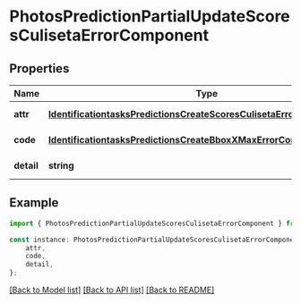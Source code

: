 # PhotosPredictionPartialUpdateScoresCulisetaErrorComponent


## Properties

Name | Type | Description | Notes
------------ | ------------- | ------------- | -------------
**attr** | [**IdentificationtasksPredictionsCreateScoresCulisetaErrorComponentAttr**](IdentificationtasksPredictionsCreateScoresCulisetaErrorComponentAttr.md) |  | [default to undefined]
**code** | [**IdentificationtasksPredictionsCreateBboxXMaxErrorComponentCode**](IdentificationtasksPredictionsCreateBboxXMaxErrorComponentCode.md) |  | [default to undefined]
**detail** | **string** |  | [default to undefined]

## Example

```typescript
import { PhotosPredictionPartialUpdateScoresCulisetaErrorComponent } from 'mosquito-alert';

const instance: PhotosPredictionPartialUpdateScoresCulisetaErrorComponent = {
    attr,
    code,
    detail,
};
```

[[Back to Model list]](../README.md#documentation-for-models) [[Back to API list]](../README.md#documentation-for-api-endpoints) [[Back to README]](../README.md)
